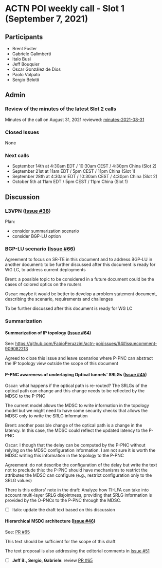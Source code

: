 # ACTN POI weekly call - Slot 1 (September 7, 2021)

## Participants
- Brent Foster
- Gabriele Galimberti
- Italo Busi
- Jeff Bouquier
- Oscar González de Dios
- Paolo Volpato
- Sergio Belotti

## Admin

### Review of the minutes of the latest Slot 2 calls

Minutes of the call on August 31, 2021 reviewed: [minutes-2021-08-31](https://github.com/FabioPeruzzini/actn-poi/blob/master/minutes/minutes-2021-08-31.md)

### Closed Issues

None

### Next calls

- September 14th at 4:30am EDT / 10:30am CEST / 4:30pm China (Slot 2)
- September 21st at 11am EDT / 5pm CEST / 11pm China (Slot 1)
- September 28th at 4:30am EDT / 10:30am CEST / 4:30pm China (Slot 2)
- October 5th at 11am EDT / 5pm CEST / 11pm China (Slot 1)

## Discussion

### L3VPN ([Issue #38](https://github.com/FabioPeruzzini/actn-poi/issues/38))

Plan:
- consider summarization scenario
- consider BGP-LU option

### BGP-LU scenario ([Issue #66](https://github.com/FabioPeruzzini/actn-poi/issues/66))

Agreement to focus on SR-TE in this document and to address BGP-LU in another document: to be further discussed after this document is ready for WG LC, to address current deployments

Brent: a possible topic to be considered in a future document could be the cases of colored optics on the routers

Oscar: maybe it would be better to develop a problem statement document, describing the scenario, requirements and challenges

To be further discussed after this document is ready for WG LC

### Summarization

#### Summarization of IP topology ([Issue #64](https://github.com/FabioPeruzzini/actn-poi/issues/64))

See: https://github.com/FabioPeruzzini/actn-poi/issues/64#issuecomment-909082213

Agreed to close this issue and leave scenarios where P-PNC can abstract the IP topology view outside the scope of this document

#### P-PNC awareness of underlaying Optical tunnels' SRLGs ([Issue #45](https://github.com/FabioPeruzzini/actn-poi/issues/45))

Oscar: what happens if the optical path is re-routed? The SRLGs of the optical path can change and this change needs to be reflected by the MDSC to the P-PNC

The current model allows the MDSC to write information in the topology model but we might need to have some security checks that allows the MDSC only to write the SRLG information

Brent: another possible change of the optical path is a change in the latency. In this case, the MDSC could reflect the updated latency to the P-PNC

Oscar: I though that the delay can be computed by the P-PNC without relying on the MDSC configuration information. I am not sure it is worth the MDSC writing this information in the topology to the P-PNC

Agreement: do not describe the configuration of the delay but write the text not to preclude this: the P-PNC should have mechanisms to restrict the attributes the MDSC can configure (e.g., restrict configuration only to the SRLG values)

There is this editors' note in the draft: Analyze how TI-LFA can take into account multi-layer SRLG disjointness, providing that SRLG information is provided by the O-PNCs to the P-PNC through the MDSC.

- [ ] Italo: update the draft text based on this discussion

#### Hierarchical MSDC architecture ([Issue #46](https://github.com/FabioPeruzzini/actn-poi/issues/46))

See: [PR #65](https://github.com/FabioPeruzzini/actn-poi/issues/65)

This text should be sufficient for the scope of this draft

The text proposal is also addressing the editorial comments in [Issue #51](https://github.com/FabioPeruzzini/actn-poi/issues/51)

- [ ] **Jeff B., Sergio, Gabriele**: review [PR #65](https://github.com/FabioPeruzzini/actn-poi/issues/65)
